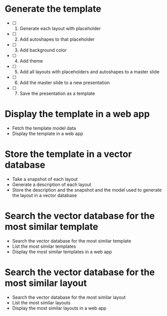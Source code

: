 # Generate the template

- [ ] 1. Generate each layout with placeholder
- [ ] 2. Add autoshapes to that placeholder
- [ ] 3. Add background color
- [ ] 4. Add theme
- [ ] 5. Add all layouts with placeholders and autoshapes to a master slide
- [ ] 6. Add the master slide to a new presentation
- [ ] 7. Save the presentation as a template

# Display the template in a web app

- Fetch the template model data
- Display the template in a web app

# Store the template in a vector database

- Take a snapshot of each layout
- Generate a description of each layout
- Store the description and the snapshot and the model used to generate the layout in a vector database

# Search the vector database for the most similar template

- Search the vector database for the most similar template
- List the most similar templates
- Display the most similar templates in a web app

# Search the vector database for the most similar layout

- Search the vector database for the most similar layout
- List the most similar layouts
- Display the most similar layouts in a web app
